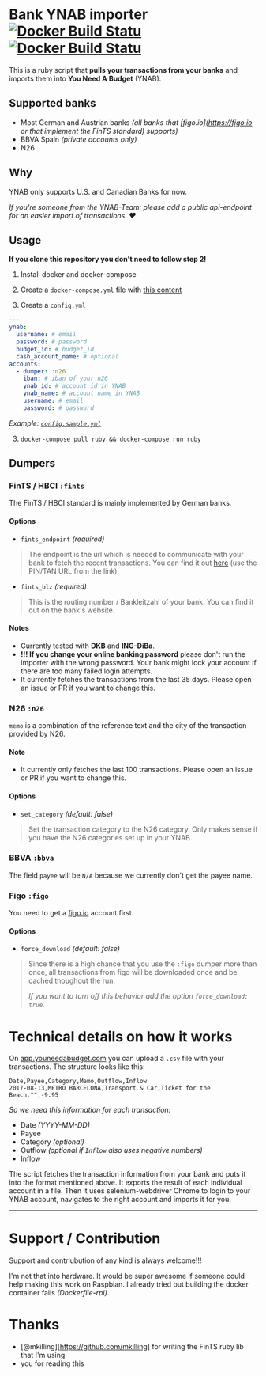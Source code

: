 # Bank YNAB importer [![Docker Build Statu](https://img.shields.io/docker/pulls/schurig/ynab-bank-importer.svg)](https://hub.docker.com/r/schurig/ynab-bank-importer/) [![Docker Build Statu](https://img.shields.io/docker/build/schurig/ynab-bank-importer.svg)](https://hub.docker.com/r/schurig/ynab-bank-importer/builds/)

This is a ruby script that **pulls your transactions from your banks** and imports them into **You Need A Budget** (YNAB).

## Supported banks

* Most German and Austrian banks _(all banks that [figo.io](https://figo.io or that implement the FinTS standard) supports)_
* BBVA Spain _(private accounts only)_
* N26

## Why

YNAB only supports U.S. and Canadian Banks for now.

_If you're someone from the YNAB-Team: please add a public api-endpoint for an easier import of transactions. ❤️_

## Usage

**If you clone this repository you don't need to follow step 2!**

1. Install docker and docker-compose

2. Create a `docker-compose.yml` file with [this content](https://raw.githubusercontent.com/schurig/ynab-bank-importer/master/docker-compose.yml)

3. Create a `config.yml`

```yaml
---
ynab:
  username: # email
  password: # password
  budget_id: # budget_id
  cash_account_name: # optional
accounts:
  - dumper: :n26
    iban: # iban of your n26
    ynab_id: # account id in YNAB
    ynab_name: # account name in YNAB
    username: # email
    password: # password
```

_Example: [`config.sample.yml`](https://github.com/schurig/ynab-bank-importer/blob/master/config.sample.yml)_

3. `docker-compose pull ruby && docker-compose run ruby`

## Dumpers

### FinTS / HBCI `:fints`

The FinTS / HBCI standard is mainly implemented by German banks.

#### Options

* `fints_endpoint` _(required)_

> The endpoint is the url which is needed to communicate with your bank to fetch the recent transactions. You can find it out [here](https://www.hbci-zka.de/institute/institut_auswahl.htm) (use the PIN/TAN URL from the link).

* `fints_blz` _(required)_

> This is the routing number / Bankleitzahl of your bank. You can find it out on the bank's website.

#### Notes

* Currently tested with **DKB** and **ING-DiBa**.
* **!!! If you change your online banking password** please don't run the importer with the wrong password. Your bank might lock your account if there are too many failed login attempts.
* It currently fetches the transactions from the last 35 days. Please open an issue or PR if you want to change this.

### N26 `:n26`

`memo` is a combination of the reference text and the city of the transaction provided by N26.

#### Note

* It currently only fetches the last 100 transactions. Please open an issue or PR if you want to change this.

#### Options

* `set_category` _(default: false)_

> Set the transaction category to the N26 category. Only makes sense if you have the N26 categories set up in your YNAB.

### BBVA `:bbva`

The field `payee` will be `N/A` because we currently don't get the payee name.

### Figo `:figo`

You need to get a [figo.io](https://figo.io) account first.

#### Options

* `force_download` _(default: false)_

> Since there is a high chance that you use the `:figo` dumper more than once, all transactions from figo will be downloaded once and be cached thoughout the run.
>
> _If you want to turn off this behavior add the option `force_download: true`._

# Technical details on how it works

On [app.youneedabudget.com](https://app.youneedabudget.com) you can upload a `.csv` file with your transactions. The structure looks like this:

```csv
Date,Payee,Category,Memo,Outflow,Inflow
2017-08-13,METRO BARCELONA,Transport & Car,Ticket for the Beach,"",-9.95
```

*So we need this information for each transaction:*

* Date _(YYYY-MM-DD)_
* Payee
* Category _(optional)_
* Outflow _(optional *if `Inflow` also uses negative numbers*)_
* Inflow

The script fetches the transaction information from your bank and puts it into the format mentioned above.
It exports the result of each individual account in a file. Then it uses selenium-webdriver Chrome to login to your YNAB account, navigates to the right account and imports it for you.

____________________

# Support / Contribution

Support and contriubution of any kind is always welcome!!!

I'm not that into hardware. It would be super awesome if someone could help making this work on Raspbian. I already tried but building the docker container fails _(Dockerfile-rpi)_.

# Thanks

* [@mkilling][https://github.com/mkilling] for writing the FinTS ruby lib that I'm using
* you for reading this
